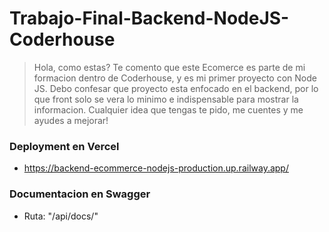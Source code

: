 # Trabajo-Final-Backend-NodeJS-Coderhouse
> Hola, como estas?
Te comento que este Ecomerce es parte de mi formacion dentro de Coderhouse, y es mi primer proyecto con Node JS.
Debo confesar que proyecto esta enfocado en el backend, por lo  que front solo se vera lo minimo e indispensable para mostrar la informacion.
> Cualquier idea que tengas te pido, me cuentes y me ayudes a mejorar!

### Deployment en Vercel
 * https://backend-ecommerce-nodejs-production.up.railway.app/
### Documentacion en Swagger
 * Ruta: "/api/docs/"
